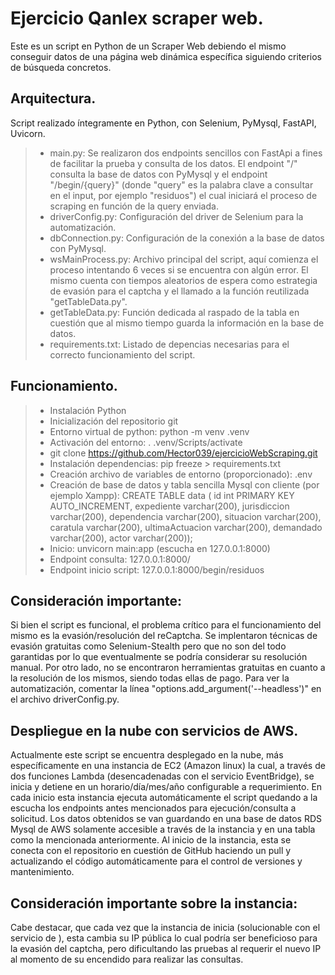 # Ejercicio Qanlex scraper web.

Este es un script en Python de un Scraper Web debiendo el mismo conseguir datos de una página web dinámica específica siguiendo criterios de búsqueda concretos.

## Arquitectura.

Script realizado íntegramente en Python, con Selenium, PyMysql, FastAPI, Uvicorn.
> - main.py: Se realizaron dos endpoints sencillos con FastApi a fines de facilitar la prueba y consulta de los datos. El endpoint "/" consulta la base de datos con PyMysql y el endpoint "/begin/{query}" (donde "query" es la palabra clave a consultar en el input, por ejemplo "residuos") el cual iniciará el proceso de scraping en función de la query enviada.
> - driverConfig.py: Configuración del driver de Selenium para la automatización.
> - dbConnection.py: Configuración de la conexión a la base de datos con PyMysql.
> - wsMainProcess.py: Archivo principal del script, aquí comienza el proceso intentando 6 veces si se encuentra con algún error. El mismo cuenta con tiempos aleatorios de espera como estrategia de evasión para el captcha y el llamado a la función reutilizada "getTableData.py".
> - getTableData.py: Función dedicada al raspado de la tabla en cuestión que al mismo tiempo guarda la información en la base de datos.
> - requirements.txt: Listado de depencias necesarias para el correcto funcionamiento del script.

## Funcionamiento.

> - Instalación Python
>  - Inicialización del repositorio git
>  - Entorno virtual de python: python -m venv .venv
> - Activación del entorno: . .venv/Scripts/activate
>  - git clone https://github.com/Hector039/ejercicioWebScraping.git
> - Instalación dependencias: pip freeze > requirements.txt
> - Creación archivo de variables de entorno (proporcionado): .env
> - Creación de base de datos y tabla sencilla Mysql con cliente (por ejemplo Xampp): CREATE TABLE data ( id int PRIMARY KEY AUTO_INCREMENT, expediente varchar(200), jurisdiccion  varchar(200), dependencia varchar(200), situacion varchar(200), caratula varchar(200), ultimaActuacion varchar(200), demandado varchar(200), actor varchar(200));  
> - Inicio: unvicorn main:app (escucha en 127.0.0.1:8000)
> - Endpoint consulta: 127.0.0.1:8000/
> - Endpoint inicio script: 127.0.0.1:8000/begin/residuos

## Consideración importante:

Si bien el script es funcional, el problema crítico para el funcionamiento del mismo es la evasión/resolución del reCaptcha. Se implentaron técnicas de evasión gratuitas como Selenium-Stealth pero que no son del todo garantidas por lo que eventualmente se podría considerar su resolución manual. Por otro lado, no se encontraron herramientas gratuitas en cuanto a la resolución de los mismos, siendo todas ellas de pago.
Para ver la automatización, comentar la línea "options.add_argument('--headless')" en el archivo driverConfig.py.


## Despliegue en la nube con servicios de AWS.

Actualmente este script se encuentra desplegado en la nube, más específicamente en una instancia de EC2 (Amazon linux) la cual, a través de dos funciones Lambda (desencadenadas con el servicio EventBridge), se inicia y detiene en un horario/día/mes/año configurable a requerimiento. En cada inicio esta instancia ejecuta automáticamente el script quedando a la escucha los endpoints antes mencionados para ejecución/consulta a solicitud.
Los datos obtenidos se van guardando en una base de datos RDS Mysql de AWS solamente accesible a través de la instancia y en una tabla como la mencionada anteriormente.
Al inicio de la instancia, esta se conecta con el repositorio en cuestión de GitHub haciendo un pull y actualizando el código automáticamente para el control de versiones y mantenimiento.

## Consideración importante sobre la instancia:

Cabe destacar, que cada vez que la instancia de inicia (solucionable con el servicio de ), esta cambia su IP pública lo cual podría ser beneficioso para la evasión del captcha, pero dificultando las pruebas al requerir el nuevo IP al momento de su encendido para realizar las consultas.